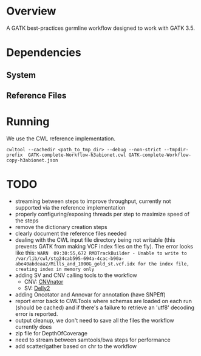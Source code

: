 # Overview

A GATK best-practices germline workflow designed to work with GATK 3.5.

# Dependencies

## System

## Reference Files

# Running

We use the CWL reference implementation.

    cwltool --cachedir <path_to_tmp_dir> --debug --non-strict --tmpdir-prefix  GATK-complete-Workflow-h3abionet.cwl GATK-complete-Workflow-copy-h3abionet.json

# TODO

* streaming between steps to improve throughput, currently not supported via the reference implementation  
* properly configuring/exposing threads per step to maximize speed of the steps
* remove the dictionary creation steps
* clearly document the reference files needed
* dealing with the CWL input file directory being not writable (this prevents GATK from making VCF index files on the fly). The error looks like this: `WARN  09:30:55,672 RMDTrackBuilder - Unable to write to /var/lib/cwl/stg24cab595-694a-4cac-b90a-abe40abdeaa2/Mills_and_1000G_gold_st.vcf.idx for the index file, creating index in memory only`
* adding SV and CNV calling tools to the workflow
  * CNV: [CNVnator](http://sv.gersteinlab.org/)
  * SV: [Delly2](https://github.com/tobiasrausch/delly)
* adding Oncotator and Annovar for annotation (have SNPEff)
* report error back to CWLTools where schemas are loaded on each run (should be cached) and if there's a failure to retrieve an 'utf8' decoding error is reported.
* output cleanup, we don't need to save all the files the workflow currently does
* zip file for DepthOfCoverage
* need to stream between samtools/bwa steps for performance
* add scatter/gather based on chr to the workflow
